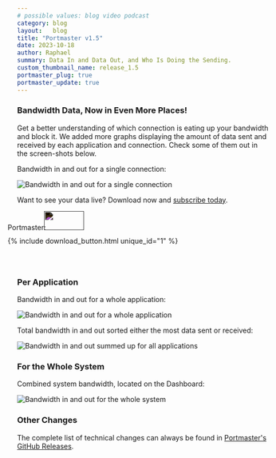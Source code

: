 ```yaml
---
# possible values: blog video podcast
category: blog
layout:   blog
title: "Portmaster v1.5"
date: 2023-10-18
author: Raphael
summary: Data In and Data Out, and Who Is Doing the Sending. 
custom_thumbnail_name: release_1.5
portmaster_plug: true
portmaster_update: true
---
```


### Bandwidth Data, Now in Even More Places!

Get a better understanding of which connection is eating up your bandwidth and block it. 
We added more graphs displaying the amount of data sent and received by each application and connection.
Check some of them out in the screen-shots below.

Bandwidth in and out for a single connection:

<img src="{{ site.img_url }}blog/release-1.5/PerConnection.png" alt="Bandwidth in and out for a single connection" style="margin: 0;">

Want to see your data live? Download now and [subscribe today](https://safing.io/pricing/).

<div class="flex space-x-2 max-w-max mx-auto" style="margin-top: 10px;">
  <div class="flex items-center" style="margin-left: -19px;">
    <div class="flex items-center">
      <span class="block">Portmaster:</span>
      <img src="{{ site.img_shields_io_release_url }}" style="filter: invert(1); width: 80px; height: 38px; margin-left: -8px;">
    </div>
  </div>
</div>
<div class="flex space-x-2 max-w-max mx-auto" style="margin-top: 10px; margin-bottom: 4rem;">
  <div class="flex items-center" style="margin-left: -19px;">
    <div class="flex items-center">
      {% include download_button.html unique_id="1" %}
    </div>
  </div>
</div>

### Per Application

Bandwidth in and out for a whole application:

<img src="{{ site.img_url }}blog/release-1.5/PerAppScreen.png" alt="Bandwidth in and out for a whole application" style="margin: 0;">

Total bandwidth in and out sorted either the most data sent or received:

<img src="{{ site.img_url }}blog/release-1.5/PerAppSideDash.png" alt="Bandwidth in and out summed up for all applications" style="margin: 0;">

### For the Whole System

Combined system bandwidth, located on the Dashboard:

<img src="{{ site.img_url }}blog/release-1.5/PerSystemDashboard.png" alt="Bandwidth in and out for the whole system" style="margin: 0;">


### Other Changes

The complete list of technical changes can always be found in [Portmaster's GitHub Releases](https://github.com/safing/portmaster/releases).
